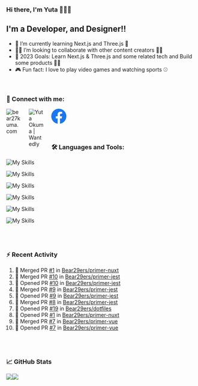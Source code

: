 ### Hi there, I'm Yuta 🤟🏻🐻

## I'm a Developer, and Designer!!

- 🌱 I’m currently learning Next.js and Three.js 🤣
- 👬🏻 I’m looking to collaborate with other content creators 👋🏻
- 🥅 2023 Goals: Learn Next.js & Three.js and some related tech and Build some products 💪🏻
- 🎮 Fun fact: I love to play video games and watching sports ⚾️

<br />

### :wave: Connect with me:

[<img align="left" alt="bear27kuma.com" width="40px" src="https://user-images.githubusercontent.com/39920490/156489586-f125813b-e344-46d6-9306-f5786684b976.jpg" style="margin-right: 20px;" />](https://bear29ers.github.io/)
[<img align="left" alt="Yuta Okuma | Wantedly" width="40px" src="https://user-images.githubusercontent.com/39920490/156489528-fdc520d6-10f1-43b6-8bf8-fadf8dcf1a90.jpg" style="margin-right: 20px;" />](https://www.wantedly.com/id/yuta_okuma_b)
[<img align="left" alt="Yuta Okuma | Facebook" width="40px" src="https://github.com/github/explore/blob/main/topics/facebook/facebook.png?raw=true" style="margin-right: 20px;" />](https://www.facebook.com/kumakuma1129/)

[//]: # '[<img align="left" alt="Yuta Okuma | Instagram" width="40px" src="https://github.com/github/explore/blob/main/topics/instagram/instagram.png?raw=true" />](https://www.instagram.com/bear_27earl/)'

<br />
<br />
<br />
<br />

### :hammer_and_wrench: Languages and Tools:

![My Skills](https://skillicons.dev/icons?i=html,css,sass,tailwind,bootstrap,js)

![My Skills](https://skillicons.dev/icons?i=ts,jquery,react,nextjs,vercel,vue)

![My Skills](https://skillicons.dev/icons?i=nodejs,express,jest,php,laravel,mysql)

![My Skills](https://skillicons.dev/icons?i=docker,git,github,githubactions,aws,linux)

![My Skills](https://skillicons.dev/icons?i=vim,neovim,lua,md,idea,vscode)

![My Skills](https://skillicons.dev/icons?i=atom,webpack,xd,ps,ai,ae)

<br />
<br />

### :zap: Recent Activity

<!--START_SECTION:activity-->

1. 🎉 Merged PR [#1](https://github.com/Bear29ers/primer-nuxt/pull/1) in [Bear29ers/primer-nuxt](https://github.com/Bear29ers/primer-nuxt)
2. 🎉 Merged PR [#10](https://github.com/Bear29ers/primer-jest/pull/10) in [Bear29ers/primer-jest](https://github.com/Bear29ers/primer-jest)
3. 💪 Opened PR [#10](https://github.com/Bear29ers/primer-jest/pull/10) in [Bear29ers/primer-jest](https://github.com/Bear29ers/primer-jest)
4. 🎉 Merged PR [#9](https://github.com/Bear29ers/primer-jest/pull/9) in [Bear29ers/primer-jest](https://github.com/Bear29ers/primer-jest)
5. 💪 Opened PR [#9](https://github.com/Bear29ers/primer-jest/pull/9) in [Bear29ers/primer-jest](https://github.com/Bear29ers/primer-jest)
6. 🎉 Merged PR [#8](https://github.com/Bear29ers/primer-jest/pull/8) in [Bear29ers/primer-jest](https://github.com/Bear29ers/primer-jest)
7. 💪 Opened PR [#19](https://github.com/Bear29ers/dotfiles/pull/19) in [Bear29ers/dotfiles](https://github.com/Bear29ers/dotfiles)
8. 💪 Opened PR [#1](https://github.com/Bear29ers/primer-nuxt/pull/1) in [Bear29ers/primer-nuxt](https://github.com/Bear29ers/primer-nuxt)
9. 🎉 Merged PR [#7](https://github.com/Bear29ers/primer-vue/pull/7) in [Bear29ers/primer-vue](https://github.com/Bear29ers/primer-vue)
10. 💪 Opened PR [#7](https://github.com/Bear29ers/primer-vue/pull/7) in [Bear29ers/primer-vue](https://github.com/Bear29ers/primer-vue)

<!--END_SECTION:activity-->

<br />
<br />

### :chart_with_upwards_trend: GitHub Stats

<div style="display: flex;">
    <a href="https://github.com/Bear29ers">
        <img height="200px;" src="https://github-readme-stats.vercel.app/api?username=Bear29ers&show_icons=true&theme=bear">
    </a>
    <a href="https://github.com/Bear29ers">
        <img height="200px" src="https://github-readme-stats.vercel.app/api/top-langs/?username=Bear29ers&langs_count=6&layout=compact&theme=bear">
    </a>
</div>

